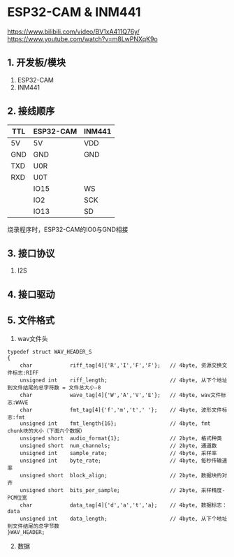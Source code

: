 # ESP32-CAM & INM441
https://www.bilibili.com/video/BV1xA411Q76y/
https://www.youtube.com/watch?v=m8LwPNXqK9o
## 1. 开发板/模块  
1. ESP32-CAM  
2. INM441  

## 2. 接线顺序
|TTL|ESP32-CAM|INM441|
|---|---------|-------|
|5V |5V       |VDD    |
|GND|GND      |GND    |
|TXD|U0R      |       |
|RXD|U0T      |       |
|   |IO15     |WS     |
|   |IO2      |SCK    |
|   |IO13     |SD     |

烧录程序时，ESP32-CAM的IO0与GND相接  

## 3. 接口协议
1. I2S

## 4. 接口驱动

## 5. 文件格式
1. wav文件头
```
typedef struct WAV_HEADER_S
{
    char	        riff_tag[4]{'R','I','F','F'};   // 4byte, 资源交换文件标志:RIFF
    unsigned int	riff_length;                    // 4byte, 从下个地址到文件结尾的总字符数 = 文件总大小-8
    char	        wave_tag[4]{'W','A','V','E'};   // 4byte, wav文件标志:WAVE
    char	        fmt_tag[4]{'f','m','t',' '};    // 4byte, 波形文件标志:fmt
    unsigned int	fmt_length{16};                 // 4byte, fmt chunk块的大小（下面六个数据）
    unsigned short	audio_format{1};                // 2byte, 格式种类
    unsigned short	num_channels;                   // 2byte, 通道数
    unsigned int	sample_rate;                    // 4byte, 采样率
    unsigned int	byte_rate;                      // 4byte, 每秒传输速率
    unsigned short	block_align;                    // 2byte, 数据块的对齐
    unsigned short	bits_per_sample;                // 2byte, 采样精度-PCM位宽
    char	        data_tag[4]{'d','a','t','a};    // 4byte, 数据标志：data
    unsigned int	data_length;                    // 4byte, 从下个地址到文件结尾的总字节数
}WAV_HEADER;
```  
2. 数据


## 